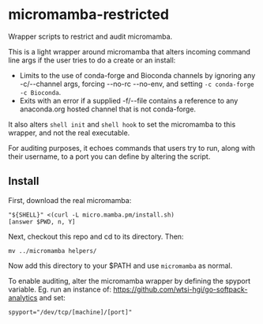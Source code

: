 # micromamba-restricted
Wrapper scripts to restrict and audit micromamba.

This is a light wrapper around micromamba that alters incoming command
line args if the user tries to do a create or an install:

- Limits to the use of conda-forge and Bioconda channels by ignoring
  any -c/--channel args, forcing --no-rc --no-env, and setting
  `-c conda-forge -c Bioconda`.
- Exits with an error if a supplied -f/--file contains a reference to
  any anaconda.org hosted channel that is not conda-forge.

It also alters `shell init` and `shell hook` to set the micromamba
to this wrapper, and not the real executable.

For auditing purposes, it echoes commands that users try to run, along
with their username, to a port you can define by altering the script.

## Install
First, download the real micromamba:

```
"${SHELL}" <(curl -L micro.mamba.pm/install.sh)
[answer $PWD, n, Y]
```

Next, checkout this repo and cd to its directory. Then:

```
mv ../micromamba helpers/
```

Now add this directory to your $PATH and use `micromamba` as normal.

To enable auditing, alter the micromamba wrapper by defining the
spyport variable. Eg. run an instance of:
https://github.com/wtsi-hgi/go-softpack-analytics
and set:

```
spyport="/dev/tcp/[machine]/[port]"
```

